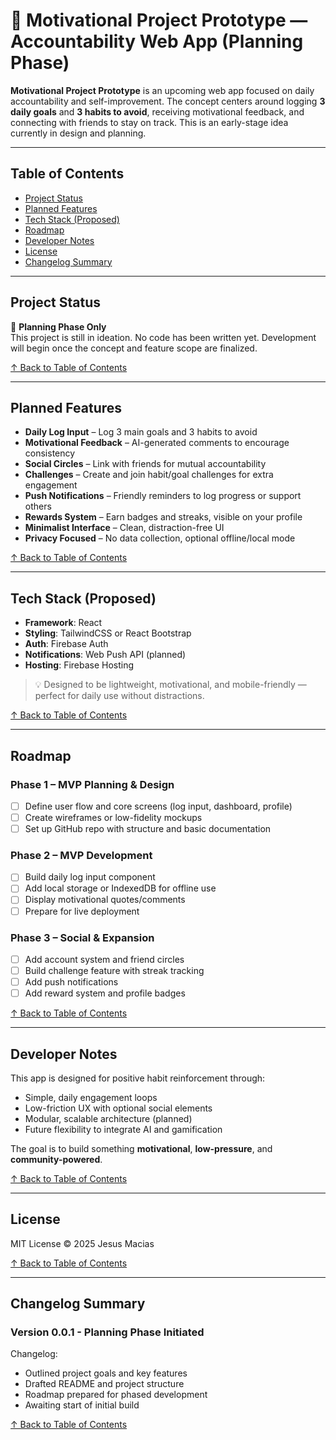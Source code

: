 # 🌟 Motivational Project Prototype — Accountability Web App (Planning Phase)

**Motivational Project Prototype** is an upcoming web app focused on daily accountability and self-improvement. The concept centers around logging **3 daily goals** and **3 habits to avoid**, receiving motivational feedback, and connecting with friends to stay on track. This is an early-stage idea currently in design and planning.

---

## Table of Contents

- [Project Status](#project-status)
- [Planned Features](#planned-features)
- [Tech Stack (Proposed)](#tech-stack-proposed)
- [Roadmap](#roadmap)
- [Developer Notes](#developer-notes)
- [License](#license)
- [Changelog Summary](#changelog-summary)

---

## Project Status

🚧 **Planning Phase Only**  
This project is still in ideation. No code has been written yet. Development will begin once the concept and feature scope are finalized.

[↑ Back to Table of Contents](#table-of-contents)

---

## Planned Features

- **Daily Log Input** – Log 3 main goals and 3 habits to avoid
- **Motivational Feedback** – AI-generated comments to encourage consistency
- **Social Circles** – Link with friends for mutual accountability
- **Challenges** – Create and join habit/goal challenges for extra engagement
- **Push Notifications** – Friendly reminders to log progress or support others
- **Rewards System** – Earn badges and streaks, visible on your profile
- **Minimalist Interface** – Clean, distraction-free UI
- **Privacy Focused** – No data collection, optional offline/local mode

[↑ Back to Table of Contents](#table-of-contents)

---

## Tech Stack (Proposed)

- **Framework**: React
- **Styling**: TailwindCSS or React Bootstrap
- **Auth**: Firebase Auth 
- **Notifications**: Web Push API (planned)
- **Hosting**: Firebase Hosting 

> 💡 Designed to be lightweight, motivational, and mobile-friendly — perfect for daily use without distractions.

[↑ Back to Table of Contents](#table-of-contents)

---

## Roadmap

### Phase 1 – MVP Planning & Design
- [ ] Define user flow and core screens (log input, dashboard, profile)
- [ ] Create wireframes or low-fidelity mockups
- [ ] Set up GitHub repo with structure and basic documentation

### Phase 2 – MVP Development
- [ ] Build daily log input component
- [ ] Add local storage or IndexedDB for offline use
- [ ] Display motivational quotes/comments
- [ ] Prepare for live deployment

### Phase 3 – Social & Expansion
- [ ] Add account system and friend circles
- [ ] Build challenge feature with streak tracking
- [ ] Add push notifications
- [ ] Add reward system and profile badges

[↑ Back to Table of Contents](#table-of-contents)

---

## Developer Notes

This app is designed for positive habit reinforcement through:
- Simple, daily engagement loops
- Low-friction UX with optional social elements
- Modular, scalable architecture (planned)
- Future flexibility to integrate AI and gamification

The goal is to build something **motivational**, **low-pressure**, and **community-powered**.

[↑ Back to Table of Contents](#table-of-contents)

---

## License

MIT License © 2025 Jesus Macias

[↑ Back to Table of Contents](#table-of-contents)

---

## Changelog Summary

### Version 0.0.1 - Planning Phase Initiated
Changelog:
- Outlined project goals and key features
- Drafted README and project structure
- Roadmap prepared for phased development
- Awaiting start of initial build

[↑ Back to Table of Contents](#table-of-contents)
